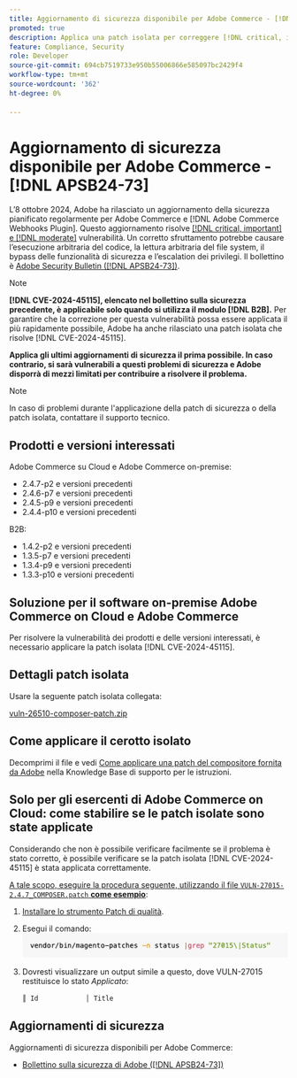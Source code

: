```yaml
---
title: Aggiornamento di sicurezza disponibile per Adobe Commerce - [!DNL APSB24-73]
promoted: true
description: Applica una patch isolata per correggere [!DNL critical, important, and moderate vulnerabilities] le istanze di Adobe Commerce 2.4.7-p2, 2.4.6-p7, 2.4.5-p9, 2.4.4-p10 e delle versioni precedenti che eseguono solo il modulo [!DNL B2B] .
feature: Compliance, Security
role: Developer
source-git-commit: 694cb7519733e950b55006866e585097bc2429f4
workflow-type: tm+mt
source-wordcount: '362'
ht-degree: 0%

---
```


# Aggiornamento di sicurezza disponibile per Adobe Commerce - [!DNL APSB24-73]

L’8 ottobre 2024, Adobe ha rilasciato un aggiornamento della sicurezza pianificato regolarmente per Adobe Commerce e [!DNL Adobe Commerce Webhooks Plugin].
Questo aggiornamento risolve [[!DNL critical, important] e  [!DNL moderate]](https://helpx.adobe.com/security/severity-ratings.html) vulnerabilità. Un corretto sfruttamento potrebbe causare l’esecuzione arbitraria del codice, la lettura arbitraria del file system, il bypass delle funzionalità di sicurezza e l’escalation dei privilegi. Il bollettino è [Adobe Security Bulletin ([!DNL APSB24-73])](https://helpx.adobe.com/security/products/magento/apsb24-73.html).

>[!NOTE]
>
>**[!DNL CVE-2024-45115], elencato nel bollettino sulla sicurezza precedente, è applicabile solo quando si utilizza il modulo [!DNL B2B].** Per garantire che la correzione per questa vulnerabilità possa essere applicata il più rapidamente possibile, Adobe ha anche rilasciato una patch isolata che risolve [!DNL CVE-2024-45115].

**Applica gli ultimi aggiornamenti di sicurezza il prima possibile. In caso contrario, si sarà vulnerabili a questi problemi di sicurezza e Adobe disporrà di mezzi limitati per contribuire a risolvere il problema.**

>[!NOTE]
>
>In caso di problemi durante l&#39;applicazione della patch di sicurezza o della patch isolata, contattare il supporto tecnico.

## Prodotti e versioni interessati

Adobe Commerce su Cloud e Adobe Commerce on-premise:

* 2.4.7-p2 e versioni precedenti
* 2.4.6-p7 e versioni precedenti
* 2.4.5-p9 e versioni precedenti
* 2.4.4-p10 e versioni precedenti

B2B:

* 1.4.2-p2 e versioni precedenti
* 1.3.5-p7 e versioni precedenti
* 1.3.4-p9 e versioni precedenti
* 1.3.3-p10 e versioni precedenti


## Soluzione per il software on-premise Adobe Commerce on Cloud e Adobe Commerce

Per risolvere la vulnerabilità dei prodotti e delle versioni interessati, è necessario applicare la patch isolata [!DNL CVE-2024-45115].

## Dettagli patch isolata

Usare la seguente patch isolata collegata:

[vuln-26510-composer-patch.zip](assets/vuln-26510-composer-patch.zip)

## Come applicare il cerotto isolato

Decomprimi il file e vedi [Come applicare una patch del compositore fornita da Adobe](https://experienceleague.adobe.com/docs/commerce-knowledge-base/kb/how-to/how-to-apply-a-composer-patch-provided-by-magento.html) nella Knowledge Base di supporto per le istruzioni.

## Solo per gli esercenti di Adobe Commerce on Cloud: come stabilire se le patch isolate sono state applicate

Considerando che non è possibile verificare facilmente se il problema è stato corretto, è possibile verificare se la patch isolata [!DNL CVE-2024-45115] è stata applicata correttamente.

<u>A tale scopo, eseguire la procedura seguente, utilizzando il file `VULN-27015-2.4.7_COMPOSER.patch` **come esempio**</u>:

1. [Installare lo strumento Patch di qualità](https://experienceleague.adobe.com/docs/commerce-operations/tools/quality-patches-tool/usage.html).
1. Esegui il comando:<br>
   ![cve-2024-34102-tell-if-patch-apply-code](assets/cve-2024-34102-tell-if-patch-applied-code.png)
1. Dovresti visualizzare un output simile a questo, dove VULN-27015 restituisce lo stato *Applicato*:

   ```bash
   ║ Id            │ Title                                                        │ Category        │ Origin                 │ Status      │ Details                                          ║ ║ N/A           │ ../m2-hotfixes/VULN-27015-2.4.7_COMPOSER_patch.patch      │ Other           │ Local                  │ Applied     │ Patch type: Custom                                
   ```

<!-- For Step 2:
     ```bash
    vendor/bin/magento-patches -n status |grep "27015\|Status"
     ```
-->

## Aggiornamenti di sicurezza

Aggiornamenti di sicurezza disponibili per Adobe Commerce:

* [Bollettino sulla sicurezza di Adobe ([!DNL APSB24-73])](https://helpx.adobe.com/security/products/magento/apsb24-73.html)
